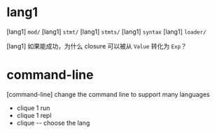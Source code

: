 # lang1

[lang1] `mod/`
[lang1] `stmt/`
[lang1] `stmts/`
[lang1] `syntax`
[lang1] `loader/`

[lang1] 如果能成功，为什么 closure 可以被从 `Value` 转化为 `Exp`？

# command-line

[command-line] change the command line to support many languages

- clique 1 run
- clique 1 repl
- clique -- choose the lang

